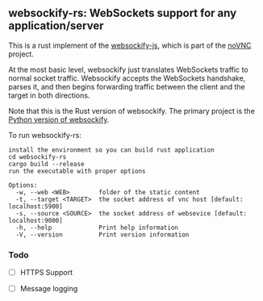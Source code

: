 ## websockify-rs: WebSockets support for any application/server

This is a rust implement of the [websockify-js](https://github.com/novnc/websockify-js), which is part of the
[noVNC](https://github.com/kanaka/noVNC) project.

At the most basic level, websockify just translates WebSockets traffic
to normal socket traffic. Websockify accepts the WebSockets handshake,
parses it, and then begins forwarding traffic between the client and
the target in both directions.

Note that this is the Rust version of websockify. The primary
project is the [Python version of
websockify](https://github.com/novnc/websockify).

To run websockify-rs:

    install the environment so you can build rust application
    cd websockify-rs
    cargo build --release
    run the executable with proper options

```
Options:
  -w, --web <WEB>        folder of the static content
  -t, --target <TARGET>  the socket address of vnc host [default: localhost:5900]
  -s, --source <SOURCE>  the socket address of websevice [default: localhost:9000]
  -h, --help             Print help information
  -V, --version          Print version information
```

### Todo

- [ ] HTTPS Support
- [ ] Message logging
  